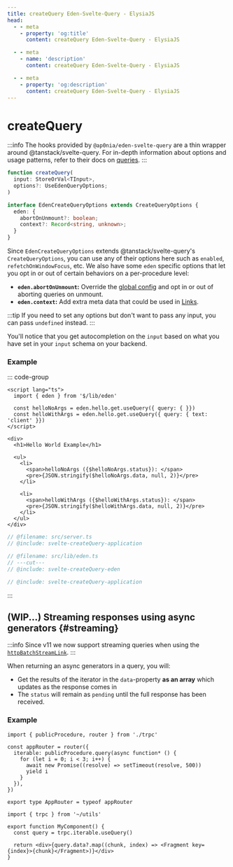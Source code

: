 ```yaml
---
title: createQuery Eden-Svelte-Query - ElysiaJS
head:
  - - meta
    - property: 'og:title'
      content: createQuery Eden-Svelte-Query - ElysiaJS

  - - meta
    - name: 'description'
      content: createQuery Eden-Svelte-Query - ElysiaJS

  - - meta
    - property: 'og:description'
      content: createQuery Eden-Svelte-Query - ElysiaJS
---
```


# createQuery

:::info
The hooks provided by `@ap0nia/eden-svelte-query` are a thin wrapper around @tanstack/svelte-query.
For in-depth information about options and usage patterns,
refer to their docs on [queries](https://tanstack.com/query/v5/docs/framework/react/guides/queries).
:::

```typescript
function createQuery(
  input: StoreOrVal<TInput>,
  options?: UseEdenQueryOptions;
)

interface EdenCreateQueryOptions extends CreateQueryOptions {
  eden: {
    abortOnUnmount?: boolean;
    context?: Record<string, unknown>;
  }
}
```

Since `EdenCreateQueryOptions` extends @tanstack/svelte-query's `CreateQueryOptions`,
you can use any of their options here such as `enabled`, `refetchOnWindowFocus`, etc.
We also have some `eden` specific options that let you opt in or out of certain behaviors on a per-procedure level:

- **`eden.abortOnUnmount`:** Override the [global config](/../sveltekit/setup#config-callback) and opt in or out of aborting queries on unmount.
- **`eden.context`:** Add extra meta data that could be used in [Links](../links).

:::tip
If you need to set any options but don't want to pass any input,
you can pass `undefined` instead.
:::

You'll notice that you get autocompletion on the `input` based on what you have set in your `input` schema on your backend.

### Example

<template>

```typescript twoslash include svelte-createQuery-application
import { Elysia, t } from 'elysia'
import { batchPlugin } from '@ap0nia/eden-svelte-query'

export const app = new Elysia().use(batchPlugin()).get(
  '/hello',
  (context) => {
    return {
      greeting: `hello ${context.query?.text ?? 'world'}`,
    }
  },
  {
    query: t.Object({
      text: t.Optional(t.String()),
    }),
  },
)

export type App = typeof app
```

```typescript twoslash include svelte-createQuery-eden
// @noErrors
import { createEdenTreatySvelteQuery } from '@ap0nia/eden-svelte-query'
import type { App } from '../server'

export const eden = createEdenTreatySvelteQuery<App>()
```

</template>

::: code-group

```svelte [src/routes/+page.svelte]
<script lang="ts">
  import { eden } from '$/lib/eden'

  const helloNoArgs = eden.hello.get.useQuery({ query: { }})
  const helloWithArgs = eden.hello.get.useQuery({ query: { text: 'client' }})
</script>

<div>
  <h1>Hello World Example</h1>

  <ul>
    <li>
      <span>helloNoArgs ({$helloNoArgs.status}): </span>
      <pre>{JSON.stringify($helloNoArgs.data, null, 2)}</pre>
    </li>

    <li>
      <span>helloWithArgs ({$helloWithArgs.status}): </span>
      <pre>{JSON.stringify($helloWithArgs.data, null, 2)}</pre>
    </li>
  </ul>
</div>
```

```typescript twoslash [src/lib/eden.ts]
// @filename: src/server.ts
// @include: svelte-createQuery-application

// @filename: src/lib/eden.ts
// ---cut---
// @include: svelte-createQuery-eden
```

```typescript twoslash [src/server.ts]
// @include: svelte-createQuery-application
```

:::

## (WIP...) Streaming responses using async generators {#streaming}

:::info
Since v11 we now support streaming queries when using the
[`httpBatchStreamLink`](../links/httpBatchStreamLink.md#generators).
:::

When returning an async generators in a query, you will:

- Get the results of the iterator in the `data`-property **as an array** which updates as the response comes in
- The `status` will remain as `pending` until the full response has been received.

### Example

```tsx title='server/routers/_app.ts'
import { publicProcedure, router } from './trpc'

const appRouter = router({
  iterable: publicProcedure.query(async function* () {
    for (let i = 0; i < 3; i++) {
      await new Promise((resolve) => setTimeout(resolve, 500))
      yield i
    }
  }),
})

export type AppRouter = typeof appRouter
```

```tsx title='components/MyComponent.tsx'
import { trpc } from '~/utils'

export function MyComponent() {
  const query = trpc.iterable.useQuery()

  return <div>{query.data?.map((chunk, index) => <Fragment key={index}>{chunk}</Fragment>)}</div>
}
```
